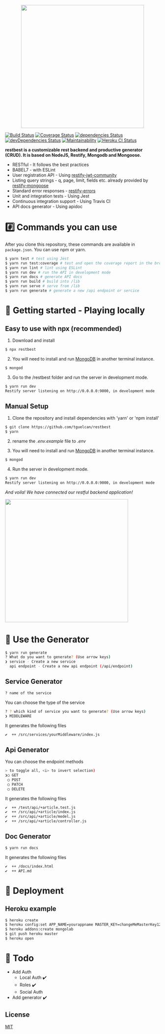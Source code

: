 <p align="center">
 <img src="https://raw.githubusercontent.com/tguelcan/restbest/master/logo.png" width="400">
</p>

[![Build Status](https://travis-ci.com/tguelcan/restbest.svg?branch=master)](https://travis-ci.com/tguelcan/restbest) 
[![Coverage Status](https://coveralls.io/repos/github/tguelcan/restbest/badge.svg?branch=master)](https://coveralls.io/github/tguelcan/restbest?branch=master) 
[![dependencies Status](https://david-dm.org/tguelcan/restbest/status.svg)](https://david-dm.org/tguelcan/restbest) 
[![devDependencies Status](https://david-dm.org/tguelcan/restbest/dev-status.svg)](https://david-dm.org/tguelcan/restbest?type=dev) 
[![Maintainability](https://api.codeclimate.com/v1/badges/5945843900d6de10a55c/maintainability)](https://codeclimate.com/github/tguelcan/restbest/maintainability)
[![Heroku CI Status](https://heroku-pass-ci.herokuapp.com/last.svg)](https://dashboard.heroku.com/pipelines/0e6548a4-79df-4655-b19a-724b3c009aa3/tests)

**restbest is a customizable rest backend and productive generator (CRUD). It is based on NodeJS, Restify, Mongodb and Mongoose.**

- RESTful - It follows the best practices
- BABEL7 - with ESLint
- User registration API - Using [restify-jwt-community](https://github.com/frbuceta/restify-jwt-community)
- Listing query strings - q, page, limit, fields etc. already provided by [restify-mongoose](https://github.com/saintedlama/restify-mongoose)
- Standard error responses - [restify-errors](https://github.com/restify/errors)
- Unit and integration tests - Using Jest
- Continuous integration support - Using Travis CI
- API docs generator - Using apidoc


# #️⃣ Commands you can use

After you clone this repository, these commands are available in `package.json`.
You can use npm or yarn.

```bash
$ yarn test # test using Jest
$ yarn run test:coverage # test and open the coverage report in the browser
$ yarn run lint # lint using ESLint
$ yarn run dev # run the API in development mode
$ yarn run docs # generate API docs
$ yarn run build # build into /lib
$ yarn run serve # serve from /lib
$ yarn run generate # generate a new /api endpoint or sercice
```

# 🚀 Getting started - Playing locally
## Easy to use with npx (recommended)

1. Download and install
```bash
$ npx restbest
```

2. You will need to install and run [MongoDB](https://www.mongodb.com/) in another terminal instance.
```bash
$ mongod
```

3. Go to the /restbest folder and run the server in development mode.
```bash
$ yarn run dev
Restify server listening on http://0.0.0.0:9000, in development mode
```

## Manual Setup
1. Clone the repository and install dependencies with 'yarn' or 'npm install'
```bash
$ git clone https://github.com/tguelcan/restbest
$ yarn
```

2. rename the *.env.example* file to *.env*

3. You will need to install and run [MongoDB](https://www.mongodb.com/) in another terminal instance.
```bash
$ mongod
```

4. Run the server in development mode.
```bash
$ yarn run dev
Restify server listening on http://0.0.0.0:9000, in development mode
```

*And voila! We have connected our restful backend application!*

<img src="https://media.giphy.com/media/3o8dFn5CXJlCV9ZEsg/giphy-downsized.gif" width="400">

# 🤖 Use the Generator
```bash
$ yarn run generate
? What do you want to generate? (Use arrow keys)
❯ service - Create a new service
  api endpoint - Create a new api endpoint (/api/endpoint)
```

## Service Generator
```bash
? name of the service
```
You can choose the type of the service
```bash
? ? which kind of service you want to generate? (Use arrow keys)
❯ MIDDLEWARE
```
It generates the following files 
```bash
✔  ++ /src/services/yourMiddleware/index.js
```

## Api Generator
You can choose the endpoint methods
```bash
> to toggle all, <i> to invert selection)
❯◯ GET
 ◯ POST
 ◯ PATCH
 ◯ DELETE
```
It generates the following files 
```bash
✔  ++ /test/api/+article.test.js
✔  ++ /src/api/+article/index.js
✔  ++ /src/api/+article/model.js
✔  ++ /src/api/+article/controller.js
```

## Doc Generator

```bash
$ yarn run docs
```

It generates the following files 
```bash
✔  ++ /docs/index.html
✔  ++ API.md
```

# 🚀 Deployment

## Heroku example

```bash
$ heroku create
$ heroku config:set APP_NAME=yourappname MASTER_KEY=changeMeMasterKey123 JWT_SECRET=changeMe123
$ heroku addons:create mongolab
$ git push heroku master
$ heroku open
```

# 📝 Todo
- Add Auth
    - Local Auth ✔️
    - Roles ✔️
    - Social Auth 
- Add generator ✔️

## License

[MIT](https://opensource.org/licenses/MIT)
